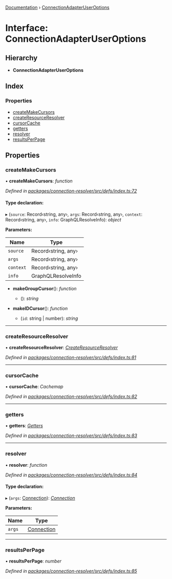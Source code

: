 [Documentation](../README.md) › [ConnectionAdapterUserOptions](connectionadapteruseroptions.md)

# Interface: ConnectionAdapterUserOptions

## Hierarchy

* **ConnectionAdapterUserOptions**

## Index

### Properties

* [createMakeCursors](connectionadapteruseroptions.md#createmakecursors)
* [createResourceResolver](connectionadapteruseroptions.md#createresourceresolver)
* [cursorCache](connectionadapteruseroptions.md#cursorcache)
* [getters](connectionadapteruseroptions.md#getters)
* [resolver](connectionadapteruseroptions.md#resolver)
* [resultsPerPage](connectionadapteruseroptions.md#resultsperpage)

## Properties

###  createMakeCursors

• **createMakeCursors**: *function*

*Defined in [packages/connection-resolver/src/defs/index.ts:72](https://github.com/badbatch/graphql-box/blob/9c9f902/packages/connection-resolver/src/defs/index.ts#L72)*

#### Type declaration:

▸ (`source`: Record‹string, any›, `args`: Record‹string, any›, `context`: Record‹string, any›, `info`: GraphQLResolveInfo): *object*

**Parameters:**

Name | Type |
------ | ------ |
`source` | Record‹string, any› |
`args` | Record‹string, any› |
`context` | Record‹string, any› |
`info` | GraphQLResolveInfo |

* **makeGroupCursor**(): *function*

  * (): *string*

* **makeIDCursor**(): *function*

  * (`id`: string | number): *string*

___

###  createResourceResolver

• **createResourceResolver**: *[CreateResourceResolver](../README.md#createresourceresolver)*

*Defined in [packages/connection-resolver/src/defs/index.ts:81](https://github.com/badbatch/graphql-box/blob/9c9f902/packages/connection-resolver/src/defs/index.ts#L81)*

___

###  cursorCache

• **cursorCache**: *Cachemap*

*Defined in [packages/connection-resolver/src/defs/index.ts:82](https://github.com/badbatch/graphql-box/blob/9c9f902/packages/connection-resolver/src/defs/index.ts#L82)*

___

###  getters

• **getters**: *[Getters](getters.md)*

*Defined in [packages/connection-resolver/src/defs/index.ts:83](https://github.com/badbatch/graphql-box/blob/9c9f902/packages/connection-resolver/src/defs/index.ts#L83)*

___

###  resolver

• **resolver**: *function*

*Defined in [packages/connection-resolver/src/defs/index.ts:84](https://github.com/badbatch/graphql-box/blob/9c9f902/packages/connection-resolver/src/defs/index.ts#L84)*

#### Type declaration:

▸ (`args`: [Connection](../README.md#connection)): *[Connection](../README.md#connection)*

**Parameters:**

Name | Type |
------ | ------ |
`args` | [Connection](../README.md#connection) |

___

###  resultsPerPage

• **resultsPerPage**: *number*

*Defined in [packages/connection-resolver/src/defs/index.ts:85](https://github.com/badbatch/graphql-box/blob/9c9f902/packages/connection-resolver/src/defs/index.ts#L85)*
